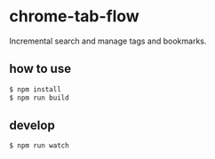 # chrome-tab-flow

Incremental search and manage tags and bookmarks.

## how to use

```bash
$ npm install
$ npm run build
```

## develop

```bash
$ npm run watch
```


